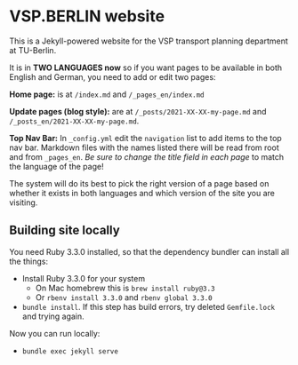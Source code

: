 # VSP.BERLIN website

This is a Jekyll-powered website for the VSP transport planning department at TU-Berlin.

It is in **TWO LANGUAGES now** so if you want pages to be available in both English and German, you need to add or edit two pages:

**Home page:** is at `/index.md` and `/_pages_en/index.md`

**Update pages (blog style):** are at `/_posts/2021-XX-XX-my-page.md` and `/_posts_en/2021-XX-XX-my-page.md`.

**Top Nav Bar:** In `_config.yml` edit the `navigation` list to add items to the top nav bar. Markdown files with the names listed there will be read from root and from `_pages_en`. _Be sure to change the title field in each page_ to match the language of the page!

The system will do its best to pick the right version of a page based on whether it exists in both languages and which version of the site you are visiting.


## Building site locally

You need Ruby 3.3.0 installed, so that the dependency bundler can install all the things:

- Install Ruby 3.3.0 for your system
  - On Mac homebrew this is `brew install ruby@3.3`
  - Or `rbenv install 3.3.0` and `rbenv global 3.3.0`
- `bundle install`. If this step has build errors, try deleted `Gemfile.lock` and trying again.

Now you can run locally:

- `bundle exec jekyll serve`
